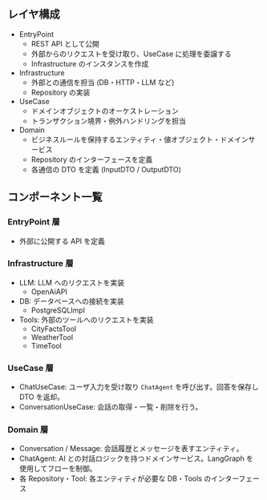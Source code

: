 ## レイヤ構成

- EntryPoint
  - REST API として公開
  - 外部からのリクエストを受け取り、UseCase に処理を委譲する
  - Infrastructure のインスタンスを作成
- Infrastructure
  - 外部との通信を担当 (DB・HTTP・LLM など)
  - Repository の実装
- UseCase
  - ドメインオブジェクトのオーケストレーション
  - トランザクション境界・例外ハンドリングを担当
- Domain
  - ビジネスルールを保持するエンティティ・値オブジェクト・ドメインサービス
  - Repository のインターフェースを定義
  - 各通信の DTO を定義 (InputDTO / OutputDTO)

## コンポーネント一覧

### EntryPoint 層

- 外部に公開する API を定義

### Infrastructure 層

- LLM: LLM へのリクエストを実装
  - OpenAiAPI
- DB: データベースへの接続を実装
  - PostgreSQLImpl
- Tools: 外部のツールへのリクエストを実装
  - CityFactsTool
  - WeatherTool
  - TimeTool

### UseCase 層

- ChatUseCase: ユーザ入力を受け取り `ChatAgent` を呼び出す。回答を保存し DTO を返却。
- ConversationUseCase: 会話の取得・一覧・削除を行う。

### Domain 層

- Conversation / Message: 会話履歴とメッセージを表すエンティティ。
- ChatAgent: AI との対話ロジックを持つドメインサービス。LangGraph を使用してフローを制御。
- 各 Repository・Tool: 各エンティティが必要な DB・Tools のインターフェース
